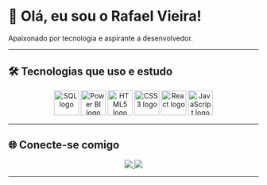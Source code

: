 # 👋 Olá, eu sou o Rafael Vieira!

Apaixonado por tecnologia e aspirante a desenvolvedor.

---

## 🛠️ Tecnologias que uso e estudo

<div align="center">
  <!-- SQL -->
  <img src="https://cdn.jsdelivr.net/gh/devicons/devicon/icons/postgresql/postgresql-original.svg" height="50" width="50" alt="SQL logo" />

  <!-- Power BI -->
  <img src="[https://img.icons8.com/color/48/power-bi.png](https://upload.wikimedia.org/wikipedia/commons/c/cf/New_Power_BI_Logo.svg)" height="50" width="50" alt="Power BI logo" />

  <!-- HTML -->
  <img src="https://cdn.jsdelivr.net/gh/devicons/devicon/icons/html5/html5-original.svg" height="50" width="50" alt="HTML5 logo" />

  <!-- CSS -->
  <img src="https://cdn.jsdelivr.net/gh/devicons/devicon/icons/css3/css3-original.svg" height="50" width="50" alt="CSS3 logo" />

  <!-- ReactJS -->
  <img src="https://cdn.jsdelivr.net/gh/devicons/devicon/icons/react/react-original.svg" height="50" width="50" alt="React logo" />

  <!-- JavaScript -->
  <img src="https://cdn.jsdelivr.net/gh/devicons/devicon/icons/javascript/javascript-original.svg" height="50" width="50" alt="JavaScript logo" />
</div>


---

## 🌐 Conecte-se comigo

<div align="center">
  <a href="mailto:rafaelovieira.dev@gmail.com">
    <img src="https://img.shields.io/badge/Gmail-EA4335?style=for-the-badge&logo=gmail&logoColor=white" />
  </a>
  <a href="https://www.linkedin.com/in/rafaelovieira">
    <img src="https://img.shields.io/badge/LinkedIn-0A66C2?style=for-the-badge&logo=linkedin&logoColor=white" />
  </a>
</div>

---


<!--
**rafaelovieira/rafaelovieira** is a ✨ _special_ ✨ repository because its `README.md` (this file) appears on your GitHub profile.

Here are some ideas to get you started:

- 🔭 I’m currently working on ...
- 🌱 I’m currently learning ...
- 👯 I’m looking to collaborate on ...
- 🤔 I’m looking for help with ...
- 💬 Ask me about ...
- 📫 How to reach me: ...
- 😄 Pronouns: ...
- ⚡ Fun fact: ...
-->
